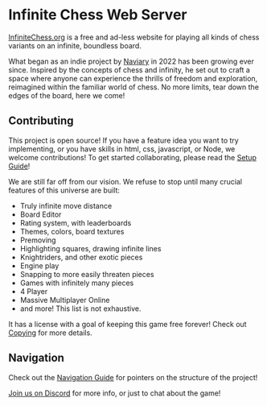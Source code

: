 # Infinite Chess Web Server #

[InfiniteChess.org](https://www.infinitechess.org) is a free and ad-less website for playing all kinds of chess variants on an infinite, boundless board.

What began as an indie project by [Naviary](https://www.youtube.com/@Naviary) in 2022 has been growing ever since. Inspired by the concepts of chess and infinity, he set out to craft a space where anyone can experience the thrills of freedom and exploration, reimagined within the familiar world of chess. No more limits, tear down the edges of the board, here we come!

## Contributing

This project is open source! If you have a feature idea you want to try implementing, or you have skills in html, css, javascript, or Node, we welcome contributions! To get started collaborating, please read the [Setup Guide](./docs/SETUP.md)!

We are still far off from our vision. We refuse to stop until many crucial features of this universe are built:
- Truly infinite move distance
- Board Editor
- Rating system, with leaderboards
- Themes, colors, board textures
- Premoving
- Highlighting squares, drawing infinite lines
- Knightriders, and other exotic pieces
- Engine play
- Snapping to more easily threaten pieces
- Games with infinitely many pieces
- 4 Player
- Massive Multiplayer Online
- and more! This list is not exhaustive.

It has a license with a goal of keeping this game free forever! Check out [Copying](./docs/COPYING.md) for more details.

## Navigation ##

Check out the [Navigation Guide](./docs/NAVIGATING.md) for pointers on the structure of the project!

[Join us on Discord](https://discord.gg/NFWFGZeNh5) for more info, or just to chat about the game!
